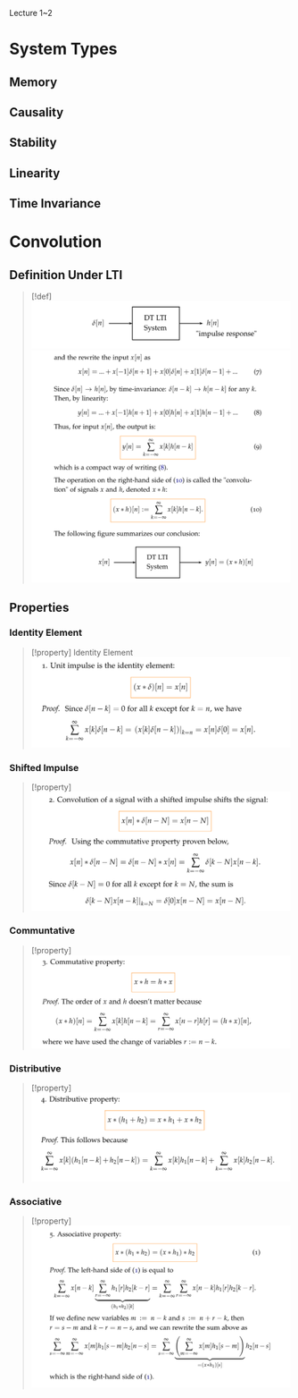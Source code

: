 Lecture 1~2
# System Types
## Memory


## Causality


## Stability


## Linearity



## Time Invariance
> 




# Convolution
## Definition Under LTI
> [!def]
> ![](Signals_LTI_Systems.assets/image-20240316215546778.png)![](Signals_LTI_Systems.assets/image-20240316215551940.png)



## Properties
### Identity Element
> [!property] Identity Element
> ![](Signals_LTI_Systems.assets/image-20240316214759670.png)


### Shifted Impulse
> [!property]
> ![](Signals_LTI_Systems.assets/image-20240316215607484.png)

   

### Communtative
> [!property]
> ![](Signals_LTI_Systems.assets/image-20240316220833860.png)



### Distributive
> [!property]
> ![](Signals_LTI_Systems.assets/image-20240316220853240.png)




### Associative 
> [!property]
> ![](Signals_LTI_Systems.assets/image-20240316220926474.png)






